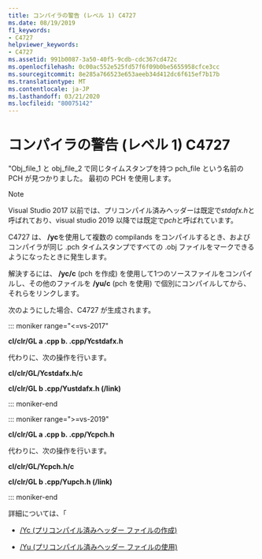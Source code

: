 ```yaml
---
title: コンパイラの警告 (レベル 1) C4727
ms.date: 08/19/2019
f1_keywords:
- C4727
helpviewer_keywords:
- C4727
ms.assetid: 991b0087-3a50-40f5-9cdb-cdc367cd472c
ms.openlocfilehash: 0c00ac552e525fd57f6f09b0be5655958cfce3cc
ms.sourcegitcommit: 8e285a766523e653aeeb34d412dc6f615ef7b17b
ms.translationtype: MT
ms.contentlocale: ja-JP
ms.lasthandoff: 03/21/2020
ms.locfileid: "80075142"
---
```

# <a name="compiler-warning-level-1-c4727"></a>コンパイラの警告 (レベル 1) C4727

"Obj_file_1 と obj_file_2 で同じタイムスタンプを持つ pch_file という名前の PCH が見つかりました。  最初の PCH を使用します。

> [!NOTE]
> Visual Studio 2017 以前では、プリコンパイル済みヘッダーは既定で*stdafx.h*と呼ばれており、visual studio 2019 以降では既定で*pch*と呼ばれています。

C4727 は、 **/yc**を使用して複数の compilands をコンパイルするとき、およびコンパイラが同じ .pch タイムスタンプですべての .obj ファイルをマークできるようになったときに発生します。

解決するには、 **/yc/c** (pch を作成) を使用して1つのソースファイルをコンパイルし、その他のファイルを **/yu/c** (pch を使用) で個別にコンパイルしてから、それらをリンクします。

次のようにした場合、C4727 が生成されます。

::: moniker range="<=vs-2017"

**cl/clr/GL a .cpp b. .cpp/Ycstdafx.h**

代わりに、次の操作を行います。

**cl/clr/GL/Ycstdafx.h/c**

**cl/clr/GL b .cpp/Yustdafx.h (/link)**

::: moniker-end

::: moniker range=">=vs-2019"

**cl/clr/GL a .cpp b. .cpp/Ycpch.h**

代わりに、次の操作を行います。

**cl/clr/GL/Ycpch.h/c**

**cl/clr/GL b .cpp/Yupch.h (/link)**

::: moniker-end

詳細については、「

- [/Yc (プリコンパイル済みヘッダー ファイルの作成)](../../build/reference/yc-create-precompiled-header-file.md)

- [/Yu (プリコンパイル済みヘッダー ファイルの使用)](../../build/reference/yu-use-precompiled-header-file.md)